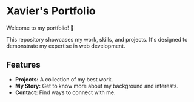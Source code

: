 # Xavier's Portfolio

Welcome to my portfolio! 🚀

This repository showcases my work, skills, and projects. It's designed to demonstrate my expertise in web development.

## Features

- **Projects:** A collection of my best work.
- **My Story:** Get to know more about my background and interests.
- **Contact:** Find ways to connect with me.